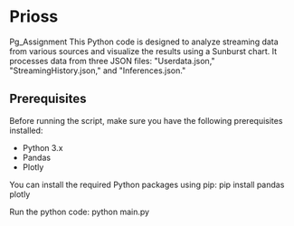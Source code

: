 # Prioss
Pg_Assignment
This Python code is designed to analyze streaming data from various sources and visualize the results using a Sunburst chart. It processes data from three JSON files: "Userdata.json," "StreamingHistory.json," and "Inferences.json."

## Prerequisites

Before running the script, make sure you have the following prerequisites installed:

- Python 3.x
- Pandas
- Plotly

You can install the required Python packages using pip: pip install pandas plotly

Run the python code: python main.py
